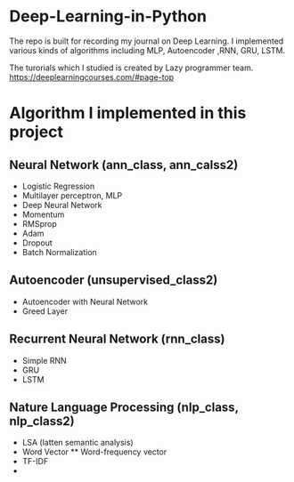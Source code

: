 # Deep-Learning-in-Python
The repo is built for recording my journal on Deep Learning. 
I implemented various kinds of algorithms including MLP, Autoencoder ,RNN, GRU, LSTM. 

The turorials which I studied is created by Lazy programmer team.
https://deeplearningcourses.com/#page-top

# Algorithm I implemented in this project 
## Neural Network (ann_class, ann_calss2)  
* Logistic Regression  
* Multilayer perceptron, MLP  
* Deep Neural Network  
* Momentum  
* RMSprop  
* Adam  
* Dropout  
* Batch Normalization
## Autoencoder (unsupervised_class2)
* Autoencoder with Neural Network  
* Greed Layer  
## Recurrent Neural Network (rnn_class)
* Simple RNN  
* GRU  
* LSTM  
## Nature Language Processing (nlp_class, nlp_class2)  
* LSA (latten semantic analysis)
*  Word Vector
** Word-frequency vector 
* TF-IDF   
* 

